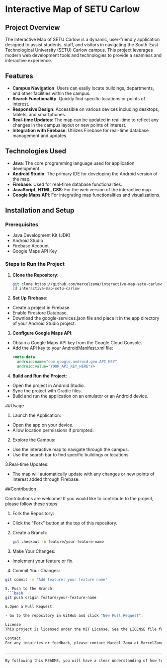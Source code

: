 # Interactive Map of SETU Carlow

## Project Overview

The Interactive Map of SETU Carlow is a dynamic, user-friendly application designed to assist students, staff, and visitors in navigating the South-East Technological University (SETU) Carlow campus. This project leverages modern web development tools and technologies to provide a seamless and interactive experience.

## Features

- **Campus Navigation**: Users can easily locate buildings, departments, and other facilities within the campus.
- **Search Functionality**: Quickly find specific locations or points of interest.
- **Responsive Design**: Accessible on various devices including desktops, tablets, and smartphones.
- **Real-time Updates**: The map can be updated in real-time to reflect any changes in the campus layout or new points of interest.
- **Integration with Firebase**: Utilizes Firebase for real-time database management and updates.

## Technologies Used

- **Java**: The core programming language used for application development.
- **Android Studio**: The primary IDE for developing the Android version of the map.
- **Firebase**: Used for real-time database functionalities.
- **JavaScript, HTML, CSS**: For the web version of the interactive map.
- **Google Maps API**: For integrating map functionalities and visualizations.

## Installation and Setup

### Prerequisites

- Java Development Kit (JDK)
- Android Studio
- Firebase Account
- Google Maps API Key

### Steps to Run the Project

1. **Clone the Repository**:
   ```bash
   git clone https://github.com/marcelzama/interactive-map-setu-carlow.git
   cd interactive-map-setu-carlow

2. **Set Up Firebase**:
- Create a project in Firebase.
- Enable Firestore Database.
- Download the google-services.json file and place it in the app directory of your Android Studio project.

3. **Configure Google Maps API**:
- Obtain a Google Maps API key from the Google Cloud Console.
- Add the API key to your AndroidManifest.xml file:
  ```xml
  <meta-data
    android:name="com.google.android.geo.API_KEY"
    android:value="YOUR_API_KEY_HERE"/>

4. **Build and Run the Project**:
- Open the project in Android Studio.
- Sync the project with Gradle files.
- Build and run the application on an emulator or an Android device.

##Usage
1. Launch the Application:

- Open the app on your device.
- Allow location permissions if prompted.
  
2. Explore the Campus:

- Use the interactive map to navigate through the campus.
- Use the search bar to find specific buildings or locations.
  
3.Real-time Updates:

- The map will automatically update with any changes or new points of interest added through Firebase.

##Contribution

Contributions are welcome! If you would like to contribute to the project, please follow these steps:

1. Fork the Repository:

- Click the "Fork" button at the top of this repository.

2. Create a Branch:
   ```bash
   git checkout -b feature/your-feature-name
3. Make Your Changes:
   
- Implement your feature or fix.
  
4. Commit Your Changes:
  ```bash
  git commit -m "Add feature: your feature name"

5. Push to the Branch:
   ```bash
  git push origin feature/your-feature-name

6.Open a Pull Request:

- Go to the repository in GitHub and click "New Pull Request".

License
This project is licensed under the MIT License. See the LICENSE file for details.

Contact
For any inquiries or feedback, please contact Marcel Zama at MarcelZama@outlook.com.

___________________________________________________________________________________________________

By following this README, you will have a clear understanding of how to set up, use, and contribute to the Interactive Map of SETU Carlow project. If you have any questions or need further assistance, feel free to reach out.
